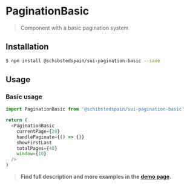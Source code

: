 # PaginationBasic

> Component with a basic pagination system

<!-- ![](./assets/preview.png) -->

## Installation

```sh
$ npm install @schibstedspain/sui-pagination-basic --save
```

## Usage

### Basic usage
```js
import PaginationBasic from '@schibstedspain/sui-pagination-basic'

return (
  <PaginationBasic
    currentPage={20}
    handlePaginate={() => {}}
    showFirstLast
    totalPages={40}
    window={10}
  />
)
```

> **Find full description and more examples in the [demo page](#).**
